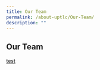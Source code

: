 ```yaml
---
title: Our Team
permalink: /about-uptlc/Our-Team/
description: ""
---
```

## Our Team

[test](https://pdfhost.io/v/XxnvCvBYB\_STUDENTHANDBOOK2022)